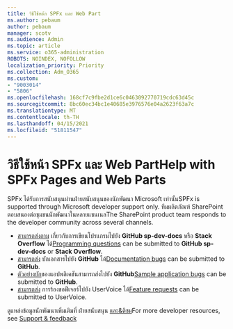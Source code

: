 ```yaml
---
title: วิธีใช้หน้า SPFx และ Web Part
ms.author: pebaum
author: pebaum
manager: scotv
ms.audience: Admin
ms.topic: article
ms.service: o365-administration
ROBOTS: NOINDEX, NOFOLLOW
localization_priority: Priority
ms.collection: Adm_O365
ms.custom:
- "9003014"
- "5806"
ms.openlocfilehash: 168cf7c9fbe2d1ce6c0463092770719cdc63d45c
ms.sourcegitcommit: 8bc60ec34bc1e40685e3976576e04a2623f63a7c
ms.translationtype: MT
ms.contentlocale: th-TH
ms.lasthandoff: 04/15/2021
ms.locfileid: "51811547"
---
```

# <a name="help-with-spfx-pages-and-web-parts"></a><span data-ttu-id="83afb-102">วิธีใช้หน้า SPFx และ Web Part</span><span class="sxs-lookup"><span data-stu-id="83afb-102">Help with SPFx Pages and Web Parts</span></span>

<span data-ttu-id="83afb-103">SPFx ได้รับการสนับสนุนผ่านฝ่ายสนับสนุนของนักพัฒนา Microsoft เท่านั้น</span><span class="sxs-lookup"><span data-stu-id="83afb-103">SPFx is supported through Microsoft developer support only.</span></span> <span data-ttu-id="83afb-104">ทีมผลิตภัณฑ์ SharePoint ตอบสนองต่อชุมชนนักพัฒนาในหลายแชนเนล</span><span class="sxs-lookup"><span data-stu-id="83afb-104">The SharePoint product team responds to the developer community across several channels.</span></span>

- <span data-ttu-id="83afb-105">[สามารถส่งถาม](https://docs.microsoft.com/sharepoint/dev/support-feedback#programming-questions)  เกี่ยวกับการเขียนโปรแกรมไปยัง  **GitHub sp-dev-docs**  หรือ  **Stack Overflow** ได้</span><span class="sxs-lookup"><span data-stu-id="83afb-105">[Programming questions](https://docs.microsoft.com/sharepoint/dev/support-feedback#programming-questions)  can be submitted to  **GitHub sp-dev-docs**  or  **Stack Overflow**.</span></span>
- <span data-ttu-id="83afb-106">[สามารถส่ง](https://docs.microsoft.com/sharepoint/dev/support-feedback#documentation-bugs)  บักเอกสารไปยัง **GitHub** ได้</span><span class="sxs-lookup"><span data-stu-id="83afb-106">[Documentation bugs](https://docs.microsoft.com/sharepoint/dev/support-feedback#documentation-bugs)  can be submitted to **GitHub**.</span></span>
- <span data-ttu-id="83afb-107">[ตัวอย่างบัก](https://docs.microsoft.com/sharepoint/dev/support-feedback#sample-application-bugs)ของแอปพลิเคชันสามารถส่งไปยัง **GitHub**</span><span class="sxs-lookup"><span data-stu-id="83afb-107">[Sample application bugs](https://docs.microsoft.com/sharepoint/dev/support-feedback#sample-application-bugs)  can be submitted to  **GitHub**.</span></span>
- <span data-ttu-id="83afb-108">[สามารถส่ง](https://docs.microsoft.com/sharepoint/dev/support-feedback#feature-requests)  การร้องขอฟีเจอร์ไปยัง UserVoice ได้</span><span class="sxs-lookup"><span data-stu-id="83afb-108">[Feature requests](https://docs.microsoft.com/sharepoint/dev/support-feedback#feature-requests)  can be submitted to UserVoice.</span></span>

<span data-ttu-id="83afb-109">ดูแหล่งข้อมูลนักพัฒนาเพิ่มเติมที่ ฝ่ายสนับสนุน  [และ&ติชม](https://docs.microsoft.com/sharepoint/dev/support-feedback)</span><span class="sxs-lookup"><span data-stu-id="83afb-109">For more developer resources, see  [Support & feedback](https://docs.microsoft.com/sharepoint/dev/support-feedback)</span></span>